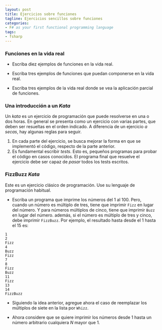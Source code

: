 ```yaml
---
layout: post
title: Ejercicios sobre funciones 
tagline: Ejercicios sencillos sobre funciones
categories: 
- F# as your first functional programming language
tags:
- fsharp
---
```



### Funciones en la vida real 

- Escriba diez ejemplos de funciones en la vida real. 

- Escriba tres ejemplos de funciones que puedan componerse en la vida real. 

- Escriba tres ejemplos de la vida real donde se vea la aplicación parcial de funciones.

### Una introducción a un _Kata_ 

Un _kata_ es un ejercicio de programación que puede resolverse en una o dos horas. En general
se presenta como un ejercicio con varias partes, que deben ser resueltas en el orden indicado. A 
diferencia de un ejercicio _a secas_, hay algunas reglas para seguir.

1. En cada parte del ejercicio, se busca mejorar la forma en que se implementó el código, 
respecto de la parte anterior.
2. Es fundamental escribir _tests_. Esto es, pequeños programas para probar el código en
casos conocidos. El programa final que resuelve el ejercicio debe ser capaz de _pasar_ todos
los tests escritos.



### FizzBuzz _Kata_ 

Este es un ejercicio clásico de programación. Use su lenguaje de programación habitual.

- Escriba un programa que imprime los números del 1 al 100. Pero, cuando un número es múltiplo de tres, tiene que imprimir `Fizz` en lugar del número. Y para 
números múltiplos de cinco, tiene que imprimir `Buzz` en lugar del número. además, si el número 
es múltiplo de tres y cinco, debe imprimir `FizzBuzz`. Por ejemplo, el resultado hasta desde el 
1 hasta el 15 es:
```
1
2
Fizz
4
Buzz
Fizz
7
8
Fizz
Buzz
11
Fizz
13
14
FizzBuzz
```

- Siguiendo la idea anterior, agregue ahora el caso de reemplazar los múltiplos de siete en 
la lista por `Whizz`. 

- Ahora considere que se quiere imprimir los números desde 1 hasta un número arbitrario cualquiera 
_N_ mayor que 1. 



